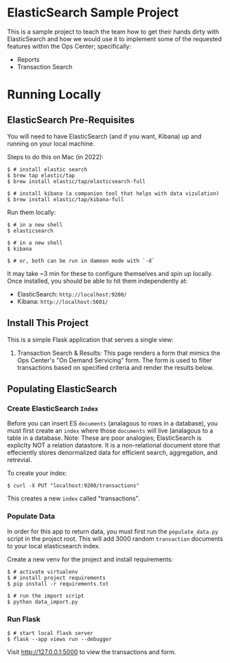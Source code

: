 # ElasticSearch Sample Project 
This is a sample project to teach the team how to get their 
hands dirty with ElasticSearch and how we would use it to 
implement some of the requested features within the Ops Center; 
specifically: 

* Reports
* Transaction Search 

# Running Locally 

## ElasticSearch Pre-Requisites 
You will need to have ElasticSearch (and if you want, Kibana)
up and running on your local machine.

Steps to do this on Mac (in 2022): 

```shell 
$ # install elastic search
$ brew tap elastic/tap
$ brew install elastic/tap/elasticsearch-full

$ # install kibana (a companion tool that helps with data vizulation)
$ brew install elastic/tap/kibana-full
```

Run them locally: 

```shell
$ # in a new shell
$ elasticsearch

$ # in a new shell
$ kibana

$ # or, both can be run in dameon mode with `-d`
```

It may take ~3 min for these to configure themselves and spin up locally. 
Once installed, you should be able to hit them independently at: 

* ElasticSearch: `http://localhost:9200/`
* Kibana: `http://localhost:5601/`

## Install This Project 
This is a simple Flask application that serves a single view: 

1. Transaction Search & Results: This page renders a form that mimics the Ops Center's "On Demand Servicing" form. The form is used to filter transactions based on specified criteria and render the results below.

## Populating ElasticSearch 

### Create ElasticSearch `Index`
Before you can insert ES `documents` (analagous to rows in a database), 
you must first create an `index` where those `documents` will 
live (analagous to a table in a database. Note: These are poor analogies; 
ElasticSearch is expliclty NOT a relation datastore. It is a non-relational 
document store that effeciently stores denormalized data for efficient 
search, aggregation, and retrevial. 

To create your index: 
```shell
$ curl -X PUT "localhost:9200/transactions"
```

This creates a new `index` called "transactions".

### Populate Data
In order for this app to return data, you must first run the 
`populate_data.py` script in the project root. This will add 
3000 random `transaction` documents to your local elasticsearch 
index.

Create a new venv for the project and install requirements:

```shell
$ # activate virtualenv 
$ # install project requirements 
$ pip install -r requirements.txt 

$ # run the import script
$ python data_import.py
```

### Run Flask 
```shell
$ # start local flask server
$ flask --app views run --debugger
```

Visit http://127.0.0.1:5000 to view the transactions and form.
